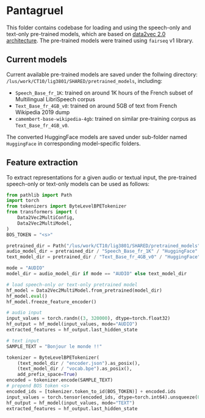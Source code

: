 # Pantagruel

This folder contains codebase for loading and using the speech-only and text-only pre-trained models, which are based on [data2vec 2.0 architecture](https://arxiv.org/abs/2212.07525). The pre-trained models were trained using `fairseq` v1 library.

## Current models
Current available pre-trained models are saved under the follwing directory: `/lus/work/CT10/lig3801/SHARED/pretrained_models`, including:
- `Speech_Base_fr_1K`: trained on around 1K hours of the French subset of Multilingual LibriSpeech corpus 
- `Text_Base_fr_4GB_v0`: trained on around 5GB of text from French Wikipedia 2019 dump
- `camembert-base-wikipedia-4gb`: trained on similar pre-training corpus as `Text_Base_fr_4GB_v0`.

The converted HuggingFace models are saved under sub-folder named `HuggingFace` in corresponding model-specific folders.


## Feature extraction
To extract representations for a given audio or textual input, the pre-trained speech-only or text-only models can be used as follows:
```python
from pathlib import Path
import torch
from tokenizers import ByteLevelBPETokenizer
from transformers import (
    Data2Vec2MultiConfig,
    Data2Vec2MultiModel,
)
BOS_TOKEN = "<s>"

pretrained_dir = Path("/lus/work/CT10/lig3801/SHARED/pretrained_models")
audio_model_dir = pretrained_dir / "Speech_Base_fr_1K" / "HuggingFace"
text_model_dir = pretrained_dir / "Text_Base_fr_4GB_v0" / "HuggingFace"

mode = "AUDIO"
model_dir = audio_model_dir if mode == "AUDIO" else text_model_dir

# load speech-only or text-only pretrained model
hf_model = Data2Vec2MultiModel.from_pretrained(model_dir)
hf_model.eval()
hf_model.freeze_feature_encoder()

# audio input
input_values = torch.randn((3, 320000), dtype=torch.float32)
hf_output = hf_model(input_values, mode="AUDIO")
extracted_features = hf_output.last_hidden_state

# text input
SAMPLE_TEXT = "Bonjour le monde !!"

tokenizer = ByteLevelBPETokenizer(
    (text_model_dir / "encoder.json").as_posix(),
    (text_model_dir / "vocab.bpe").as_posix(),
    add_prefix_space=True)
encoded = tokenizer.encode(SAMPLE_TEXT)
# prepend BOS token <s>
encoded_ids = [tokenizer.token_to_id(BOS_TOKEN)] + encoded.ids
input_values = torch.tensor(encoded_ids, dtype=torch.int64).unsqueeze(0)
hf_output = hf_model(input_values, mode="TEXT")
extracted_features = hf_output.last_hidden_state
```
